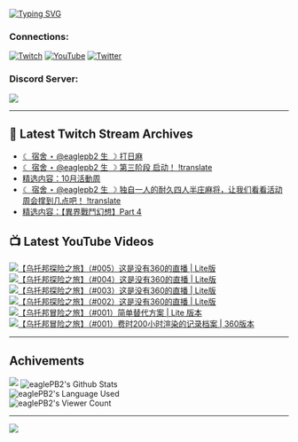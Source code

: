 <!--### Hello people, I'm EaglePB2 - The one who building something for fun 👋
Thank you for standby for this profile.   
The purpose of this profile is coming soon.   
You may come back later, as you wish if this readme.md is updated.   -->

<a href="https://git.io/typing-svg"><img src="https://readme-typing-svg.herokuapp.com?font=Fira+Code&duration=1000&pause=5000&vCenter=true&random=false&width=500&lines=%F0%9F%91%8B+Hello+Everyone%2C+I'm+EaglePB2.;%F0%9F%99%87+Thank+you+for+stopping+by+my+profile.+;%F0%9F%94%AD+%3D%3D%3D%3D+%F0%9F%94%AD;%F0%9F%91%8B+%E4%BD%A0%E5%A5%BD%EF%BC%8C%E6%AD%A1%E8%BF%8E%E4%BE%86%E5%88%B0%E6%88%91%E7%9A%84%E4%BB%A3%E7%A2%BC%E5%BA%AB%E3%80%82;%F0%9F%99%87+%E6%84%9F%E8%AC%9D%E5%89%8D%E4%BE%86%E5%8F%83%E8%A7%80%E5%B0%8F%E5%B1%8B+owo~" alt="Typing SVG" /></a>

### Connections:

[![Twitch](https://img.shields.io/badge/Twitch-9347FF?style=flat-square&logo=twitch&logoColor=white)](https://www.twitch.tv/eaglepb2)
[![YouTube](https://img.shields.io/badge/YouTube-%23FF0000.svg?style=flat-square&logo=YouTube&logoColor=white)](https://www.youtube.com/eaglepb2)
[![Twitter](https://img.shields.io/badge/Twitter-%231DA1F2.svg?style=flat-square&logo=Twitter&logoColor=white)](https://twitter.com/eaglepb2)

### Discord Server:

[![](https://invidget.switchblade.xyz/qKrub9b?theme=dark&language=ch)](https://discord.gg/qKrub9b)

---

## 👾 Latest Twitch Stream Archives
<!-- TWITCH:START -->
- [☾ 宿舍 ⋆ @eaglepb2 生 ☽ 打日麻](https://www.twitch.tv/videos/2289132814)
- [☾ 宿舍 ⋆ @eaglepb2 生 ☽ 第三阶段 启动！ !translate](https://www.twitch.tv/videos/2283172225)
- [精选内容：10月活動周](https://www.twitch.tv/videos/2279758346)
- [☾ 宿舍 ⋆ @eaglepb2 生 ☽ 独自一人的耐久四人半庄麻将，让我们看看活动周会撑到几点吧！ !translate](https://www.twitch.tv/videos/2277412178)
- [精选内容：【異界戰鬥幻想】Part 4](https://www.twitch.tv/videos/2276405354)
<!-- TWITCH:END -->



## 📺 Latest YouTube Videos
<!-- YOUTUBE:START -->
<!-- YOUTUBE:END -->

<!-- BEGIN YOUTUBE-CARDS -->
<a href="https://www.youtube.com/watch?v=y52rLLhEHnM">
  <picture>
    <source media="(prefers-color-scheme: dark)" srcset="https://ytcards.demolab.com/?id=y52rLLhEHnM&title=%E3%80%90%E4%B9%8C%E6%89%98%E9%82%A6%E6%8E%A2%E9%99%A9%E4%B9%8B%E6%97%85%E3%80%91%EF%BC%88%23005%EF%BC%89%E8%BF%99%E6%98%AF%E6%B2%A1%E6%9C%89360%E7%9A%84%E7%9B%B4%E6%92%AD+%7C+Lite%E7%89%88&lang=zh&timestamp=1730273982&background_color=%230d1117&title_color=%23ffffff&stats_color=%23dedede&max_title_lines=1&width=250&border_radius=5&duration=17697">
    <img src="https://ytcards.demolab.com/?id=y52rLLhEHnM&title=%E3%80%90%E4%B9%8C%E6%89%98%E9%82%A6%E6%8E%A2%E9%99%A9%E4%B9%8B%E6%97%85%E3%80%91%EF%BC%88%23005%EF%BC%89%E8%BF%99%E6%98%AF%E6%B2%A1%E6%9C%89360%E7%9A%84%E7%9B%B4%E6%92%AD+%7C+Lite%E7%89%88&lang=zh&timestamp=1730273982&background_color=%23ffffff&title_color=%2324292f&stats_color=%2357606a&max_title_lines=1&width=250&border_radius=5&duration=17697" alt="【乌托邦探险之旅】（#005）这是没有360的直播 | Lite版" title="【乌托邦探险之旅】（#005）这是没有360的直播 | Lite版">
  </picture>
</a>
<a href="https://www.youtube.com/watch?v=WjUqLNsnxd4">
  <picture>
    <source media="(prefers-color-scheme: dark)" srcset="https://ytcards.demolab.com/?id=WjUqLNsnxd4&title=%E3%80%90%E4%B9%8C%E6%89%98%E9%82%A6%E6%8E%A2%E9%99%A9%E4%B9%8B%E6%97%85%E3%80%91%EF%BC%88%23004%EF%BC%89%E8%BF%99%E6%98%AF%E6%B2%A1%E6%9C%89360%E7%9A%84%E7%9B%B4%E6%92%AD+%7C+Lite%E7%89%88&lang=zh&timestamp=1730184522&background_color=%230d1117&title_color=%23ffffff&stats_color=%23dedede&max_title_lines=1&width=250&border_radius=5&duration=19469">
    <img src="https://ytcards.demolab.com/?id=WjUqLNsnxd4&title=%E3%80%90%E4%B9%8C%E6%89%98%E9%82%A6%E6%8E%A2%E9%99%A9%E4%B9%8B%E6%97%85%E3%80%91%EF%BC%88%23004%EF%BC%89%E8%BF%99%E6%98%AF%E6%B2%A1%E6%9C%89360%E7%9A%84%E7%9B%B4%E6%92%AD+%7C+Lite%E7%89%88&lang=zh&timestamp=1730184522&background_color=%23ffffff&title_color=%2324292f&stats_color=%2357606a&max_title_lines=1&width=250&border_radius=5&duration=19469" alt="【乌托邦探险之旅】（#004）这是没有360的直播 | Lite版" title="【乌托邦探险之旅】（#004）这是没有360的直播 | Lite版">
  </picture>
</a>
<a href="https://www.youtube.com/watch?v=DXl64MTUTTg">
  <picture>
    <source media="(prefers-color-scheme: dark)" srcset="https://ytcards.demolab.com/?id=DXl64MTUTTg&title=%E3%80%90%E4%B9%8C%E6%89%98%E9%82%A6%E6%8E%A2%E9%99%A9%E4%B9%8B%E6%97%85%E3%80%91%EF%BC%88%23003%EF%BC%89%E8%BF%99%E6%98%AF%E6%B2%A1%E6%9C%89360%E7%9A%84%E7%9B%B4%E6%92%AD+%7C+Lite%E7%89%88&lang=zh&timestamp=1730094121&background_color=%230d1117&title_color=%23ffffff&stats_color=%23dedede&max_title_lines=1&width=250&border_radius=5&duration=14381">
    <img src="https://ytcards.demolab.com/?id=DXl64MTUTTg&title=%E3%80%90%E4%B9%8C%E6%89%98%E9%82%A6%E6%8E%A2%E9%99%A9%E4%B9%8B%E6%97%85%E3%80%91%EF%BC%88%23003%EF%BC%89%E8%BF%99%E6%98%AF%E6%B2%A1%E6%9C%89360%E7%9A%84%E7%9B%B4%E6%92%AD+%7C+Lite%E7%89%88&lang=zh&timestamp=1730094121&background_color=%23ffffff&title_color=%2324292f&stats_color=%2357606a&max_title_lines=1&width=250&border_radius=5&duration=14381" alt="【乌托邦探险之旅】（#003）这是没有360的直播 | Lite版" title="【乌托邦探险之旅】（#003）这是没有360的直播 | Lite版">
  </picture>
</a>
<a href="https://www.youtube.com/watch?v=ABkl6XH8mlI">
  <picture>
    <source media="(prefers-color-scheme: dark)" srcset="https://ytcards.demolab.com/?id=ABkl6XH8mlI&title=%E3%80%90%E4%B9%8C%E6%89%98%E9%82%A6%E6%8E%A2%E9%99%A9%E4%B9%8B%E6%97%85%E3%80%91%EF%BC%88%23002%EF%BC%89%E8%BF%99%E6%98%AF%E6%B2%A1%E6%9C%89360%E7%9A%84%E7%9B%B4%E6%92%AD+%7C+Lite%E7%89%88&lang=zh&timestamp=1730026213&background_color=%230d1117&title_color=%23ffffff&stats_color=%23dedede&max_title_lines=1&width=250&border_radius=5&duration=21556">
    <img src="https://ytcards.demolab.com/?id=ABkl6XH8mlI&title=%E3%80%90%E4%B9%8C%E6%89%98%E9%82%A6%E6%8E%A2%E9%99%A9%E4%B9%8B%E6%97%85%E3%80%91%EF%BC%88%23002%EF%BC%89%E8%BF%99%E6%98%AF%E6%B2%A1%E6%9C%89360%E7%9A%84%E7%9B%B4%E6%92%AD+%7C+Lite%E7%89%88&lang=zh&timestamp=1730026213&background_color=%23ffffff&title_color=%2324292f&stats_color=%2357606a&max_title_lines=1&width=250&border_radius=5&duration=21556" alt="【乌托邦探险之旅】（#002）这是没有360的直播 | Lite版" title="【乌托邦探险之旅】（#002）这是没有360的直播 | Lite版">
  </picture>
</a>
<a href="https://www.youtube.com/watch?v=19y0qwV10Z0">
  <picture>
    <source media="(prefers-color-scheme: dark)" srcset="https://ytcards.demolab.com/?id=19y0qwV10Z0&title=%E3%80%90%E4%B9%8C%E6%89%98%E9%82%A6%E5%86%92%E9%99%A9%E4%B9%8B%E6%97%85%E3%80%91%EF%BC%88%23001%EF%BC%89%E7%AE%80%E5%8D%95%E6%9B%BF%E4%BB%A3%E6%96%B9%E6%A1%88+%7C+Lite+%E7%89%88%E6%9C%AC&lang=zh&timestamp=1729944088&background_color=%230d1117&title_color=%23ffffff&stats_color=%23dedede&max_title_lines=1&width=250&border_radius=5&duration=22949">
    <img src="https://ytcards.demolab.com/?id=19y0qwV10Z0&title=%E3%80%90%E4%B9%8C%E6%89%98%E9%82%A6%E5%86%92%E9%99%A9%E4%B9%8B%E6%97%85%E3%80%91%EF%BC%88%23001%EF%BC%89%E7%AE%80%E5%8D%95%E6%9B%BF%E4%BB%A3%E6%96%B9%E6%A1%88+%7C+Lite+%E7%89%88%E6%9C%AC&lang=zh&timestamp=1729944088&background_color=%23ffffff&title_color=%2324292f&stats_color=%2357606a&max_title_lines=1&width=250&border_radius=5&duration=22949" alt="【乌托邦冒险之旅】（#001）简单替代方案 | Lite 版本" title="【乌托邦冒险之旅】（#001）简单替代方案 | Lite 版本">
  </picture>
</a>
<a href="https://www.youtube.com/watch?v=T4bW6tK-CvI">
  <picture>
    <source media="(prefers-color-scheme: dark)" srcset="https://ytcards.demolab.com/?id=T4bW6tK-CvI&title=%E3%80%90%E4%B9%8C%E6%89%98%E9%82%A6%E5%86%92%E9%99%A9%E4%B9%8B%E6%97%85%E3%80%91%EF%BC%88%23001%EF%BC%89%E8%B4%B9%E6%97%B6200%E5%B0%8F%E6%97%B6%E6%B8%B2%E6%9F%93%E7%9A%84%E8%AE%B0%E5%BD%95%E6%A1%A3%E6%A1%88+%7C+360%E7%89%88%E6%9C%AC&lang=zh&timestamp=1729919697&background_color=%230d1117&title_color=%23ffffff&stats_color=%23dedede&max_title_lines=1&width=250&border_radius=5&duration=12360">
    <img src="https://ytcards.demolab.com/?id=T4bW6tK-CvI&title=%E3%80%90%E4%B9%8C%E6%89%98%E9%82%A6%E5%86%92%E9%99%A9%E4%B9%8B%E6%97%85%E3%80%91%EF%BC%88%23001%EF%BC%89%E8%B4%B9%E6%97%B6200%E5%B0%8F%E6%97%B6%E6%B8%B2%E6%9F%93%E7%9A%84%E8%AE%B0%E5%BD%95%E6%A1%A3%E6%A1%88+%7C+360%E7%89%88%E6%9C%AC&lang=zh&timestamp=1729919697&background_color=%23ffffff&title_color=%2324292f&stats_color=%2357606a&max_title_lines=1&width=250&border_radius=5&duration=12360" alt="【乌托邦冒险之旅】（#001）费时200小时渲染的记录档案 | 360版本" title="【乌托邦冒险之旅】（#001）费时200小时渲染的记录档案 | 360版本">
  </picture>
</a>
<!-- END YOUTUBE-CARDS -->

---

## Achivements
[![](https://github-profile-trophy.vercel.app/?username=eaglepb2&theme=monokai&no-bg=true&&title=Repositories,Issues,Commit,MultiLanguage)](https://github.com/anuraghazra/github-readme-stats)
<img align="center" alt="eaglePB2's Github Stats" src="https://github-readme-stats.vercel.app/api?username=eaglePB2&show_icons=true&hide_border=true&theme=merko" />
<br>
<img align="center" alt="eaglePB2's Language Used" src="https://github-readme-stats.vercel.app/api/top-langs/?username=eaglePB2&show_icons=true&hide_border=true&theme=merko&layout=compact&langs_count=8" />
<br>
<img align="center" alt="eaglePB2's Viewer Count" src="https://visitcount.itsvg.in/api?id=eaglepb2&label=Profile%20Views&color=3&icon=5&pretty=true" />

<hr>

<!-- RANDOMQUOTE:START -->
![](https://quotes-github-readme.vercel.app/api?type=horizontal&theme=merko)
<!-- RANDOMQUOTE:END -->


<!--
       _____   _   _   _____       _____   _   _   ____   
      |_   _| | | | | |  ___|     |  ___| | \ | | |  _  \  
        | |   | |_| | | |___      | |___  |  \| | | | | | 
        | |   |  _  | |  ___|     |  ___| |     | | | | | 
        | |   | | | | | |___      | |___  | |\  | | |_| | 
        |_|   |_| |_| |_____|     |_____| |_| \_| |____ / 
      
-->
